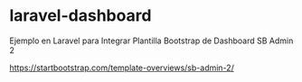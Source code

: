 # laravel-dashboard
Ejemplo en Laravel para Integrar Plantilla Bootstrap de Dashboard SB Admin 2

https://startbootstrap.com/template-overviews/sb-admin-2/
